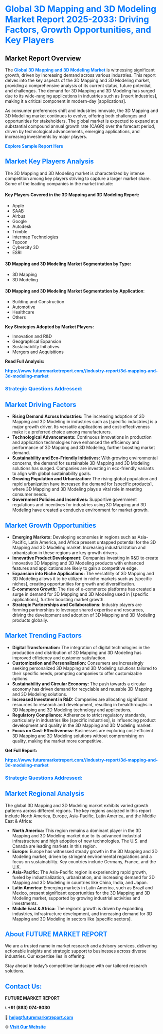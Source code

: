 <h1 style="color: #007BFF;">Global 3D Mapping and 3D Modeling Market Report 2025-2033: Driving Factors, Growth Opportunities, and Key Players</h1>

<section id="overview">
<h2>Market Report Overview</h2>
<p>The <a href="https://www.futuremarketreport.com//industry-report/3d-mapping-and-3d-modeling-market" style="color: #007BFF; text-decoration: none;"><strong>Global 3D Mapping and 3D Modeling Market</strong></a> is witnessing significant growth, driven by increasing demand across various industries. This report delves into the key aspects of the 3D Mapping and 3D Modeling market, providing a comprehensive analysis of its current status, future potential, and challenges. The demand for 3D Mapping and 3D Modeling has surged due to its wide-ranging applications in industries such as [insert industries], making it a critical component in modern-day [applications].</p>
<p>As consumer preferences shift and industries innovate, the 3D Mapping and 3D Modeling market continues to evolve, offering both challenges and opportunities for stakeholders. The global market is expected to expand at a substantial compound annual growth rate (CAGR) over the forecast period, driven by technological advancements, emerging applications, and increasing investments by major players.</p>
</section>

<section id="overview">
<p><a href="https://www.futuremarketreport.com//request-sample/reportId=45358" style="color: #007BFF; text-decoration: none;"><strong>Explore Sample Report Here</strong></a></p>
</section>

<section id="key-players">
<h2 style="color: #007BFF;">Market Key Players Analysis</h2>
<p>The 3D Mapping and 3D Modeling market is characterized by intense competition among key players striving to capture a larger market share. Some of the leading companies in the market include:</p>
<h4>Key Players Covered in the 3D Mapping and 3D Modeling Report:</h4>
<ul><li>Apple</li><li>SAAB</li><li>Airbus</li><li>Google</li><li>Autodesk</li><li>Trimble</li><li>Intermap Technologies</li><li>Topcon</li><li>Cybercity 3D</li><li>ESRI</li></ul>
<h4>3D Mapping and 3D Modeling Market Segmentation by Type:</h4>
<ul><li>3D Mapping</li><li>3D Modeling</li></ul>

<h4>3D Mapping and 3D Modeling Market Segmentation by Application:</h4>
<ul><li>Building and Construction</li><li>Automotive</li><li>Healthcare</li><li>Others</li></ul>
<p><strong>Key Strategies Adopted by Market Players:</strong></p>
<ul>
<li>Innovation and R&D</li>
<li>Geographical Expansion</li>
<li>Sustainability Initiatives</li>
<li>Mergers and Acquisitions</li>
</ul>
</section>

<section>
<p><strong>Read Full Analysis: </strong></p><a href="https://www.futuremarketreport.com//industry-report/3d-mapping-and-3d-modeling-market" style="color: #007BFF; text-decoration: none;"><strong>https://www.futuremarketreport.com//industry-report/3d-mapping-and-3d-modeling-market</strong></a>
<h3 style="color: #007BFF;">Strategic Questions Addressed:</h3>
</section>

<section id="driving-factors">
<h2 style="color: #007BFF;">Market Driving Factors</h2>
<ul>
<li><strong>Rising Demand Across Industries:</strong> The increasing adoption of 3D Mapping and 3D Modeling in industries such as [specific industries] is a major growth driver. Its versatile applications and cost-effectiveness make it a preferred choice among manufacturers.</li>
<li><strong>Technological Advancements:</strong> Continuous innovations in production and application technologies have enhanced the efficiency and performance of 3D Mapping and 3D Modeling, further boosting market demand.</li>
<li><strong>Sustainability and Eco-Friendly Initiatives:</strong> With growing environmental concerns, the demand for sustainable 3D Mapping and 3D Modeling solutions has surged. Companies are investing in eco-friendly variants to align with global sustainability goals.</li>
<li><strong>Growing Population and Urbanization:</strong> The rising global population and rapid urbanization have increased the demand for [specific products], where 3D Mapping and 3D Modeling plays a vital role in meeting consumer needs.</li>
<li><strong>Government Policies and Incentives:</strong> Supportive government regulations and incentives for industries using 3D Mapping and 3D Modeling have created a conducive environment for market growth.</li>
</ul>
</section>

<section id="growth-opportunities">
<h2 style="color: #007BFF;">Market Growth Opportunities</h2>
<ul>
<li><strong>Emerging Markets:</strong> Developing economies in regions such as Asia-Pacific, Latin America, and Africa present untapped potential for the 3D Mapping and 3D Modeling market. Increasing industrialization and urbanization in these regions are key growth drivers.</li>
<li><strong>Innovative Product Development:</strong> Companies investing in R&D to create innovative 3D Mapping and 3D Modeling products with enhanced features and applications are likely to gain a competitive edge.</li>
<li><strong>Expansion into Niche Applications:</strong> The versatility of 3D Mapping and 3D Modeling allows it to be utilized in niche markets such as [specific niches], creating opportunities for growth and diversification.</li>
<li><strong>E-commerce Growth:</strong> The rise of e-commerce platforms has created a surge in demand for 3D Mapping and 3D Modeling used in [specific applications], further boosting market growth.</li>
<li><strong>Strategic Partnerships and Collaborations:</strong> Industry players are forming partnerships to leverage shared expertise and resources, driving the development and adoption of 3D Mapping and 3D Modeling products globally.</li>
</ul>
</section>

<section id="trending-factors">
<h2 style="color: #007BFF;">Market Trending Factors</h2>
<ul>
<li><strong>Digital Transformation:</strong> The integration of digital technologies in the production and distribution of 3D Mapping and 3D Modeling has improved efficiency and customer satisfaction.</li>
<li><strong>Customization and Personalization:</strong> Consumers are increasingly seeking personalized 3D Mapping and 3D Modeling solutions tailored to their specific needs, prompting companies to offer customizable options.</li>
<li><strong>Sustainability and Circular Economy:</strong> The push towards a circular economy has driven demand for recyclable and reusable 3D Mapping and 3D Modeling solutions.</li>
<li><strong>Increased Investment in R&D:</strong> Companies are allocating significant resources to research and development, resulting in breakthroughs in 3D Mapping and 3D Modeling technology and applications.</li>
<li><strong>Regulatory Compliance:</strong> Adherence to strict regulatory standards, particularly in industries like [specific industries], is influencing product development and quality in the 3D Mapping and 3D Modeling market.</li>
<li><strong>Focus on Cost-Effectiveness:</strong> Businesses are exploring cost-efficient 3D Mapping and 3D Modeling solutions without compromising on quality, making the market more competitive.</li>
</ul>
</section>

<section>
<p><strong>Get Full Report: </strong></p><a href="https://www.futuremarketreport.com//industry-report/3d-mapping-and-3d-modeling-market" style="color: #007BFF; text-decoration: none;"><strong>https://www.futuremarketreport.com//industry-report/3d-mapping-and-3d-modeling-market</strong></a>
<h3 style="color: #007BFF;">Strategic Questions Addressed:</h3>
</section>


<section id="regional-analysis">
<h2 style="color: #007BFF;">Market Regional Analysis</h2>
<p>The global 3D Mapping and 3D Modeling market exhibits varied growth patterns across different regions. The key regions analyzed in this report include North America, Europe, Asia-Pacific, Latin America, and the Middle East & Africa:</p>
<ul>
<li><strong>North America:</strong> This region remains a dominant player in the 3D Mapping and 3D Modeling market due to its advanced industrial infrastructure and high adoption of new technologies. The U.S. and Canada are leading markets in this region.</li>
<li><strong>Europe:</strong> Europe has witnessed steady growth in the 3D Mapping and 3D Modeling market, driven by stringent environmental regulations and a focus on sustainability. Key countries include Germany, France, and the U.K.</li>
<li><strong>Asia-Pacific:</strong> The Asia-Pacific region is experiencing rapid growth, fueled by industrialization, urbanization, and increasing demand for 3D Mapping and 3D Modeling in countries like China, India, and Japan.</li>
<li><strong>Latin America:</strong> Emerging markets in Latin America, such as Brazil and Mexico, present significant opportunities for the 3D Mapping and 3D Modeling market, supported by growing industrial activities and investments.</li>
<li><strong>Middle East & Africa:</strong> The region’s growth is driven by expanding industries, infrastructure development, and increasing demand for 3D Mapping and 3D Modeling in sectors like [specific sectors].</li>
</ul>
</section>

<footer>
<h2 style="color: #007BFF;">About FUTURE MARKET REPORT</h2>
<p>We are a trusted name in market research and advisory services, delivering actionable insights and strategic support to businesses across diverse industries. Our expertise lies in offering:</p>

<p>Stay ahead in today’s competitive landscape with our tailored research solutions.</p>

<h2 style="color: #007BFF;">Contact Us:</h2>
<p><strong>FUTURE MARKET REPORT</strong></p>
<p>📞 <strong>+91 (883) 074-8030</strong></p>
<p>📧 <strong><a href="mailto:help@futuremarketreport.com" style="color: #007BFF;">help@futuremarketreport.com</a></strong></p>
<p>🌐 <strong><a href="https://www.futuremarketreport.com/" style="color: #007BFF;">Visit Our Website</a></strong></p>
</footer>